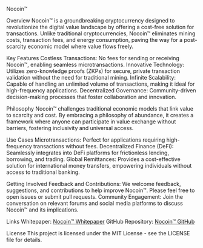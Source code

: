 Nocoin™

Overview
Nocoin™ is a groundbreaking cryptocurrency designed to revolutionize the digital value landscape by offering a cost-free solution for transactions. Unlike traditional cryptocurrencies, Nocoin™ eliminates mining costs, transaction fees, and energy consumption, paving the way for a post-scarcity economic model where value flows freely.

Key Features
Costless Transactions: No fees for sending or receiving Nocoin™, enabling seamless microtransactions.
Innovative Technology: Utilizes zero-knowledge proofs (ZKPs) for secure, private transaction validation without the need for traditional mining.
Infinite Scalability: Capable of handling an unlimited volume of transactions, making it ideal for high-frequency applications.
Decentralized Governance: Community-driven decision-making processes that foster collaboration and innovation.

Philosophy
Nocoin™ challenges traditional economic models that link value to scarcity and cost. By embracing a philosophy of abundance, it creates a framework where anyone can participate in value exchange without barriers, fostering inclusivity and universal access.

Use Cases
Microtransactions: Perfect for applications requiring high-frequency transactions without fees.
Decentralized Finance (DeFi): Seamlessly integrates into DeFi platforms for frictionless lending, borrowing, and trading.
Global Remittances: Provides a cost-effective solution for international money transfers, empowering individuals without access to traditional banking.

Getting Involved
Feedback and Contributions: We welcome feedback, suggestions, and contributions to help improve Nocoin™. Please feel free to open issues or submit pull requests.
Community Engagement: Join the conversation on relevant forums and social media platforms to discuss Nocoin™ and its implications.

Links
Whitepaper: [Nocoin™ Whitepaper](https://github.com/0MNIP0TENTS/Nocoin/blob/main/Nocoin_Whitepaper.md)
GitHub Repository: [Nocoin™ GitHub](https://github.com/0MNIP0TENTS/Nocoin)

License
This project is licensed under the MIT License - see the LICENSE file for details.
